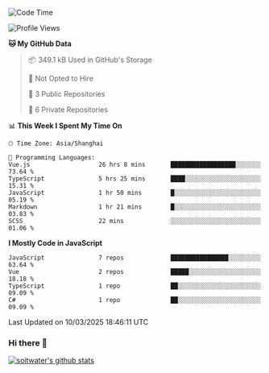 <!--START_SECTION:waka-->
![Code Time](http://img.shields.io/badge/Code%20Time-4%2C723%20hrs%2029%20mins-blue)

![Profile Views](http://img.shields.io/badge/Profile%20Views-0-blue)

**🐱 My GitHub Data** 

> 📦 349.1 kB Used in GitHub's Storage 
 > 
> 🚫 Not Opted to Hire
 > 
> 📜 3 Public Repositories 
 > 
> 🔑 6 Private Repositories 
 > 
📊 **This Week I Spent My Time On** 

```text
🕑︎ Time Zone: Asia/Shanghai

💬 Programming Languages: 
Vue.js                   26 hrs 8 mins       ██████████████████░░░░░░░   73.64 % 
TypeScript               5 hrs 25 mins       ████░░░░░░░░░░░░░░░░░░░░░   15.31 % 
JavaScript               1 hr 50 mins        █░░░░░░░░░░░░░░░░░░░░░░░░   05.19 % 
Markdown                 1 hr 21 mins        █░░░░░░░░░░░░░░░░░░░░░░░░   03.83 % 
SCSS                     22 mins             ░░░░░░░░░░░░░░░░░░░░░░░░░   01.06 % 
```

**I Mostly Code in JavaScript** 

```text
JavaScript               7 repos             ████████████████░░░░░░░░░   63.64 % 
Vue                      2 repos             █████░░░░░░░░░░░░░░░░░░░░   18.18 % 
TypeScript               1 repo              ██░░░░░░░░░░░░░░░░░░░░░░░   09.09 % 
C#                       1 repo              ██░░░░░░░░░░░░░░░░░░░░░░░   09.09 % 
```




 Last Updated on 10/03/2025 18:46:11 UTC
<!--END_SECTION:waka-->

### Hi there 👋
[![soitwater's github stats](https://github-readme-stats.vercel.app/api?username=soitwater)](https://github.com/soitwater/github-readme-stats)
